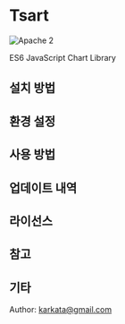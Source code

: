 # Tsart
![Apache 2](https://img.shields.io/badge/License-Apache_202.0-blue)

ES6 JavaScript Chart Library

## 설치 방법

## 환경 설정

## 사용 방법

## 업데이트 내역

## 라이선스

## 참고

## 기타
Author: karkata@gmail.com
